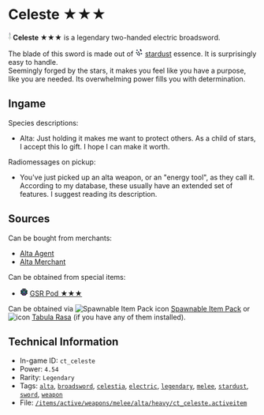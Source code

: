 # Celeste ★★★

<img src="https://raw.githubusercontent.com/Ceterai/Enternia/main/items/active/weapons/melee/alta/heavy/ct_celeste.png" alt="Celeste ★★★ icon" loading="lazy" width="auto" height="16px"/> **Celeste ★★★** is a legendary two-handed electric broadsword.

The blade of this sword is made out of <img src="https://raw.githubusercontent.com/Ceterai/Enternia/main/items/generic/crafting/ct_stardust.png" alt="Stardust icon" loading="lazy" width="auto" height="16px"/> [stardust](https://ceterai.github.io/MyEnternia/Wiki/Stardust) essence. It is surprisingly easy to handle.  
Seemingly forged by the stars, it makes you feel like you have a purpose, like you are needed. Its overwhelming power fills you with determination.

## Ingame

Species descriptions:

- Alta: Just holding it makes me want to protect others. As a child of stars, I accept this Io gift. I hope I can make it worth.

Radiomessages on pickup:

- You've just picked up an alta weapon, or an "energy tool", as they call it. According to my database, these usually have an extended set of features. I suggest reading its description.

## Sources

Can be bought from merchants:

- [Alta Agent](https://ceterai.github.io/MyEnternia/Wiki/AltaAgent)
- [Alta Merchant](https://ceterai.github.io/MyEnternia/Wiki/AltaMerchant)

Can be obtained from special items:

- <img src="https://raw.githubusercontent.com/Ceterai/Enternia/main/items/active/alta/loot/other/gsr.png" alt="GSR Pod ★★★ icon" loading="lazy" width="auto" height="16px"/> [GSR Pod ★★★](https://ceterai.github.io/MyEnternia/Wiki/GSRPod)

Can be obtained via <img src="https://raw.githubusercontent.com/Silverfeelin/Starbound-SpawnableItemPack/master/interface/sip/iconSmall.png" alt="Spawnable Item Pack icon" width="18" height="14"/> [Spawnable Item Pack](https://steamcommunity.com/sharedfiles/filedetails/?id=733665104) or <img src="https://steamuserimages-a.akamaihd.net/ugc/263843960696222713/3EC9A7C005541F7D577EBCB8C5736B4EFC9973D6/" alt="icon" width="8" height="12"/> [Tabula Rasa](https://community.playstarbound.com/resources/the-tabula-rasa.3222/) (if you have any of them installed).

## Technical Information

- In-game ID: `ct_celeste`
- Power: `4.54`
- Rarity: `Legendary`
- Tags: [`alta`](https://ceterai.github.io/MyEnternia/Wiki/Tags/Alta), [`broadsword`](https://ceterai.github.io/MyEnternia/Wiki/Tags/Broadsword), [`celestia`](https://ceterai.github.io/MyEnternia/Wiki/Tags/Celestia), [`electric`](https://ceterai.github.io/MyEnternia/Wiki/Tags/Electric), [`legendary`](https://ceterai.github.io/MyEnternia/Wiki/Tags/Legendary), [`melee`](https://ceterai.github.io/MyEnternia/Wiki/Tags/Melee), [`stardust`](https://ceterai.github.io/MyEnternia/Wiki/Tags/Stardust), [`sword`](https://ceterai.github.io/MyEnternia/Wiki/Tags/Sword), [`weapon`](https://ceterai.github.io/MyEnternia/Wiki/Tags/Weapon)
- File: [`/items/active/weapons/melee/alta/heavy/ct_celeste.activeitem`](https://github.com/Ceterai/Enternia/blob/main/items/active/weapons/melee/alta/heavy/ct_celeste.activeitem)
